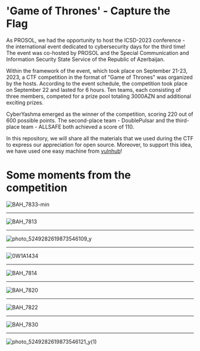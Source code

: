 # 'Game of Thrones' - Capture the Flag

As PROSOL, we had the opportunity to host the ICSD-2023 conference - the international event dedicated to cybersecurity days for the third time! The event was co-hosted by PROSOL and the Special Communication and Information Security State Service of the Republic of Azerbaijan.

Within the framework of the event, which took place on September 21-23, 2023, a CTF competition in the format of "Game of Thrones" was organized by the hosts. According to the event schedule, the competition took place on September 22 and lasted for 6 hours. Ten teams, each consisting of three members, competed for a prize pool totaling 3000AZN and additional exciting prizes.

CyberYashma emerged as the winner of the competition, scoring 220 out of 600 possible points. The second-place team - DoublePulsar and the third-place team - ALLSAFE both achieved a score of 110.

In this repository, we will share all the materials that we used during the CTF to express our appreciation for open source. Moreover, to support this idea, we have used one easy machine from [vulnhub](https://www.vulnhub.com/entry/election-1,503/)!

# Some moments from the competition
![BAH_7833-min](https://github.com/NotokDay/ICSD/assets/115024808/fa85fe5b-1b6d-43a7-9aa7-98a07c38a7a5)
___
![BAH_7813](https://github.com/NotokDay/ICSD/assets/115024808/8a17e7b2-a72d-4db7-af07-4bc0990f038b)
___
![photo_5249282619873546109_y](https://github.com/NotokDay/ICSD/assets/115024808/6411fa2d-f4bb-4508-a908-d718eab84acf)
___
![0W1A1434](https://github.com/NotokDay/ICSD/assets/115024808/ddff6716-b967-438a-bc29-ce7f85a88884)
___
![BAH_7814](https://github.com/NotokDay/ICSD/assets/115024808/de1ae2cc-9729-4b0e-a6b3-59a999ee94a1)
___
![BAH_7820](https://github.com/NotokDay/ICSD/assets/115024808/bf2825fb-5fdf-4313-b418-def915b15228)
___
![BAH_7822](https://github.com/NotokDay/ICSD/assets/115024808/91796163-fb4e-4aed-b93d-6a86166ffc4d)
___
![BAH_7830](https://github.com/NotokDay/ICSD/assets/115024808/fc487ab8-2435-4f7a-97b4-c3422e1dcaab)
___
![photo_5249282619873546121_y(1)](https://github.com/NotokDay/ICSD/assets/115024808/68ef86cc-6afc-4b37-a065-a156b722381c)
